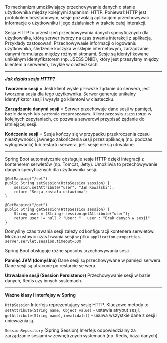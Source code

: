 To mechanizm umożliwiający przechowywanie danych o stanie użytkownika między kolejnymi żądaniami HTTP. Ponieważ HTTP jest protokołem bezstanowym, sesje pozwalają aplikacjom przechowywać informacje o użytkowniku i jego działaniach w trakcie całej interakcji.

Sesja HTTP to przestrzeń przechowywania danych specyficznych dla użytkownika, którą serwer tworzy na czas trwania interakcji z aplikacją. Przykłady zastosowań: Przechowywanie informacji o logowaniu użytkownika, śledzenie koszyka w sklepie internetowym, zarządzanie danymi formularza między różnymi stronami. Sesje są identyfikowane unikalnym identyfikatorem (np. JSESSIONID), który jest przesyłany między klientem a serwerem, zwykle w ciasteczkach.

---
***Jak działa sesja HTTP?***

**Tworzenie sesji** = Jeśli klient wyśle pierwsze żądanie do serwera, jest tworzona sesja dla tego użytkownika. Serwer generuje unikalny identyfikator sesji i wysyła go klientowi w ciasteczku.

**Zarządzanie danymi sesji** = Serwer przechowuje dane sesji w pamięci, bazie danych lub systemie rozproszonym. Klient przesyła `JSESSIONID` w kolejnych zapytaniach, co pozwala serwerowi przypisać żądanie do istniejącej sesji.

**Kończenie sesji** = Sesja kończy się w przypadku przekroczenia czasu nieaktywności, jawnego zakończenia sesji przez aplikację (np. podczas wylogowania) lub restartu serwera, jeśli sesje nie są utrwalane.

---
Spring Boot automatycznie obsługuje sesje HTTP dzięki integracji z kontenerem serwletów (np. Tomcat, Jetty). Umożliwia to przechowywanie danych specyficznych dla użytkownika sesji.
```
@GetMapping("/set")
public String setSession(HttpSession session) {
	session.setAttribute("user", "Jan Kowalski");
	return "Sesja została ustawiona";
}

@GetMapping("/get")
public String getSession(HttpSession session) {
	String user = (String) session.getAttribute("user");
	return user != null ? "User: " + user : "Brak danych w sesji"
}
```

Domyślny czas trwania sesji zależy od konfiguracji kontenera serwletów. Można ustawić czas trwania sesji w pliku `application.properties`.
`server.servlet.session.timeout=30m`

Spring Boot obsługuje różne sposoby przechowywania sesji.

**Pamięć JVM (domyślna)** Dane sesji są przechowywane w pamięci serwera. Dane sesji są utracone  po restarcie serwera.

**Utrwalanie sesji (Session Persistence)** Przechowywanie sesji w bazie danych, Redis czy innych systemach.

---
**Ważne klasy i interfejsy w Spring**

`HttpSession` Interfejs reprezentujący sesję HTTP. Kluczowe metody to `setAttribute(String name, Object value)` - ustawia atrybut sesji, `getAttribute(String name)`, `invalidate()` - usuwa wszystkie dane z sesji i unieważnia ją.

`SessionRepository` (Spring Session) Interfejs odpowiedzialny za zarządzanie sesjami w zewnętrznych systemach (np. Redis, baza danych).
